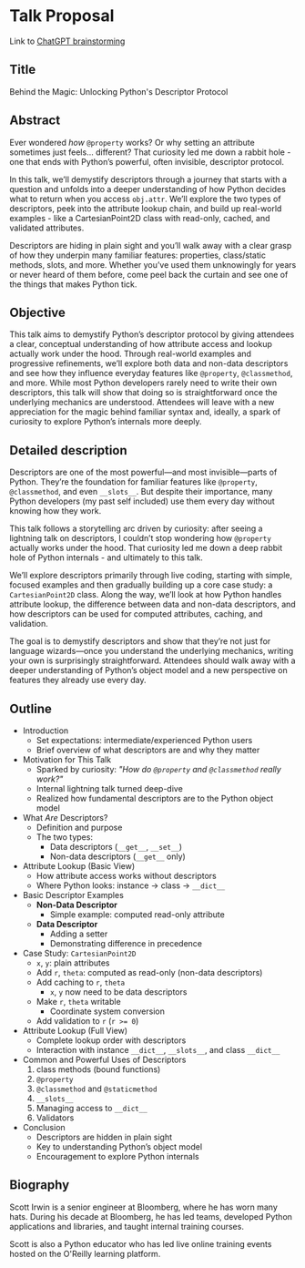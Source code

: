# Talk Proposal

Link to [ChatGPT brainstorming](https://chatgpt.com/share/e/67e1d8d7-a218-8010-9c6f-20e328eb6614)

## Title

Behind the Magic: Unlocking Python's Descriptor Protocol

## Abstract

Ever wondered _how_ `@property` works? Or why setting an attribute sometimes just feels... different? That curiosity led me down a rabbit hole - one that ends with Python’s powerful, often invisible, descriptor protocol.

In this talk, we’ll demystify descriptors through a journey that starts with a question and unfolds into a deeper understanding of how Python decides what to return when you access `obj.attr`. We’ll explore the two types of descriptors, peek into the attribute lookup chain, and build up real-world examples - like a CartesianPoint2D class with read-only, cached, and validated attributes.

Descriptors are hiding in plain sight and you’ll walk away with a clear grasp of how they underpin many familiar features: properties, class/static methods, slots, and more. Whether you’ve used them unknowingly for years or never heard of them before, come peel back the curtain and see one of the things that makes Python tick.

## Objective

This talk aims to demystify Python’s descriptor protocol by giving attendees a clear, conceptual understanding of how attribute access and lookup actually work under the hood. Through real-world examples and progressive refinements, we’ll explore both data and non-data descriptors and see how they influence everyday features like `@property`, `@classmethod`, and more. While most Python developers rarely need to write their own descriptors, this talk will show that doing so is straightforward once the underlying mechanics are understood. Attendees will leave with a new appreciation for the magic behind familiar syntax and, ideally, a spark of curiosity to explore Python’s internals more deeply.

## Detailed description

Descriptors are one of the most powerful—and most invisible—parts of Python. They’re the foundation for familiar features like `@property`, `@classmethod`, and even `__slots__`. But despite their importance, many Python developers (my past self included) use them every day without knowing how they work.

This talk follows a storytelling arc driven by curiosity: after seeing a lightning talk on descriptors, I couldn’t stop wondering how `@property` actually works under the hood. That curiosity led me down a deep rabbit hole of Python internals - and ultimately to this talk.

We’ll explore descriptors primarily through live coding, starting with simple, focused examples and then gradually building up a core case study: a `CartesianPoint2D` class. Along the way, we’ll look at how Python handles attribute lookup, the difference between data and non-data descriptors, and how descriptors can be used for computed attributes, caching, and validation.

The goal is to demystify descriptors and show that they’re not just for language wizards—once you understand the underlying mechanics, writing your own is surprisingly straightforward. Attendees should walk away with a deeper understanding of Python’s object model and a new perspective on features they already use every day.

## Outline

- Introduction
  - Set expectations: intermediate/experienced Python users
  - Brief overview of what descriptors are and why they matter
- Motivation for This Talk
  - Sparked by curiosity: *"How do `@property` and `@classmethod` really work?"*
  - Internal lightning talk turned deep-dive
  - Realized how fundamental descriptors are to the Python object model
- What *Are* Descriptors?
  - Definition and purpose
  - The two types:
    - Data descriptors (`__get__`, `__set__`)
    - Non-data descriptors (`__get__` only)
- Attribute Lookup (Basic View)
  - How attribute access works without descriptors
  - Where Python looks: instance → class → `__dict__`
- Basic Descriptor Examples
  - **Non-Data Descriptor**
    - Simple example: computed read-only attribute
  - **Data Descriptor**
    - Adding a setter
    - Demonstrating difference in precedence
- Case Study: `CartesianPoint2D`
  - `x`, `y`: plain attributes
  - Add `r`, `theta`: computed as read-only (non-data descriptors)
  - Add caching to `r`, `theta`
    - `x`, `y` now need to be data descriptors
  - Make `r`, `theta` writable
    - Coordinate system conversion
  - Add validation to `r` (`r >= 0`)
- Attribute Lookup (Full View)
  - Complete lookup order with descriptors
  - Interaction with instance `__dict__`, `__slots__`, and class `__dict__`
- Common and Powerful Uses of Descriptors
  1. class methods (bound functions)
  2. `@property`
  3. `@classmethod` and `@staticmethod`
  4. `__slots__`
  5. Managing access to `__dict__`
  6. Validators
- Conclusion
  - Descriptors are hidden in plain sight
  - Key to understanding Python’s object model
  - Encouragement to explore Python internals

## Biography

Scott Irwin is a senior engineer at Bloomberg, where he has worn many hats. During his decade at Bloomberg, he has led teams, developed Python applications and libraries, and taught internal training courses.

Scott is also a Python educator who has led live online training events hosted on the O'Reilly learning platform.
